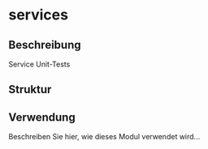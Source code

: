 ﻿# services

## Beschreibung
Service Unit-Tests

## Struktur


## Verwendung
Beschreiben Sie hier, wie dieses Modul verwendet wird...
